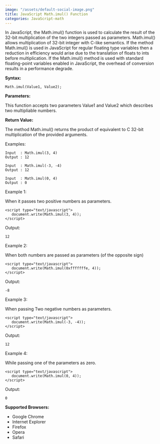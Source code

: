 ```yaml
---
image: "/assets/default-social-image.png"
title: JavaScript Math.imul() Function
categories: JavaScript-math
---
```


In JavaScript, the Math.imul() function is used to calculate the result of the 32-bit multiplication of the two integers passed as parameters. Math.imul() allows multiplication of 32-bit integer with C-like semantics. If the method Math.imul() is used in JavaScript for regular floating type variables then a reduction in efficiency would arise due to the translation of floats to ints before multiplication. If the Math.imul() method is used with standard floating-point variables enabled in JavaScript, the overhead of conversion results in a performance degrade.

**Syntax:**

`Math.imul(Value1, Value2);`

**Parameters:**

This function accepts two parameters Value1 and Value2 which describes two multipliable numbers.

**Return Value:**

The method Math.imul() returns the product of equivalent to C 32-bit multiplication of the provided arguments.

Examples:

```
Input  : Math.imul(3, 4)
Output : 12
```
     
```
Input  : Math.imul(-3, -4)
Output : 12
```

```
Input  : Math.imul(0, 4)
Output : 0
```

Example 1:

When it passes two positive numbers as parameters.

```
<script type="text/javascript"> 
   document.write(Math.imul(3, 4)); 
</script> 
```

Output:

`12`

Example 2:

When both numbers are passed as parameters (of the opposite sign)

```
<script type="text/javascript"> 
   document.write(Math.imul(0xfffffffe, 4)); 
</script> 
```

Output:

`-8`

Example 3:

When passing Two negative numbers as parameters.

```
<script type="text/javascript"> 
   document.write(Math.imul(-3, -4)); 
</script> 
```

Output:

`12`

Example 4:

While passing one of the parameters as zero.

```
<script type="text/javascript"> 
   document.write(Math.imul(0, 4)); 
</script> 
```

Output:

`0`

**Supported Browsers:**

* Google Chrome
* Internet Explorer
* Firefox
* Opera
* Safari
